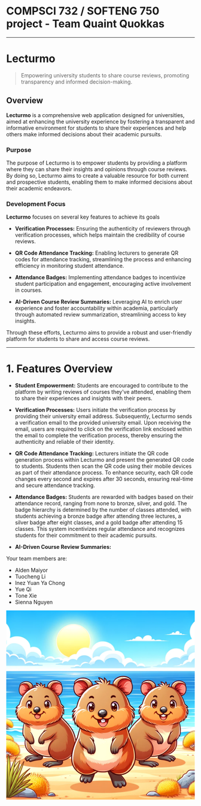 # COMPSCI 732 / SOFTENG 750 project - Team Quaint Quokkas

---

# **Lecturmo** 
>Empowering university students to share course reviews, promoting transparency and informed decision-making.

## Overview
<b>Lecturmo</b> is a comprehensive web application designed for universities, aimed at enhancing the university experience by fostering a transparent and informative environment for students to share their experiences and help others make informed decisions about their academic pursuits.

### Purpose
The purpose of Lecturmo is to empower students by providing a platform where they can share their insights and opinions through course reviews. By doing so, Lecturmo aims to create a valuable resource for both current and prospective students, enabling them to make informed decisions about their academic endeavors.

### Development Focus
<b>Lecturmo</b> focuses on several key features to achieve its goals

- **Verification Processes:** Ensuring the authenticity of reviewers through verification processes, which helps maintain the credibility of course reviews.

- **QR Code Attendance Tracking:** Enabling lecturers to generate QR codes for attendance tracking, streamlining the process and enhancing efficiency in monitoring student attendance.

- **Attendance Badges:** Implementing attendance badges to incentivize student participation and engagement, encouraging active involvement in courses.

- **AI-Driven Course Review Summaries:** Leveraging AI to enrich user experience and foster accountability within academia, particularly through automated review summarization, streamlining access to key insights.

Through these efforts, Lecturmo aims to provide a robust and user-friendly platform for students to share and access course reviews.

---
# 1. Features Overview

- **Student Empowerment:** 
Students are encouraged to contribute to the platform by writing reviews of courses they've attended, enabling them to share their experiences and insights with their peers.

- **Verification Processes:** 
Users initiate the verification process by providing their university email address. Subsequently, Lecturmo sends a verification email to the provided university email. Upon receiving the email, users are required to click on the verification link enclosed within the email to complete the verification process, thereby ensuring the authenticity and reliable of their identity.

- **QR Code Attendance Tracking:**
Lecturers initiate the QR code generation process within Lecturmo and present the generated QR code to students. Students then scan the QR code using their mobile devices as part of their attendance process. To enhance security, each QR code changes every second and expires after 30 seconds, ensuring real-time and secure attendance tracking.

- **Attendance Badges:**
Students are rewarded with badges based on their attendance record, ranging from none to bronze, silver, and gold. The badge hierarchy is determined by the number of classes attended, with students achieving a bronze badge after attending three lectures, a silver badge after eight classes, and a gold badge after attending 15 classes. This system incentivizes regular attendance and recognizes students for their commitment to their academic pursuits.

- **AI-Driven Course Review Summaries:** 



Your team members are:

- Alden Maiyor
- Tuocheng Li
- Inez Yuan Ya Chong
- Yue Qi
- Tone Xie
- Sienna Nguyen

![](./group-image/Quaint%20Quokkas.webp)
